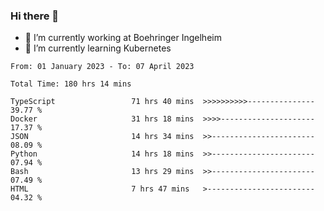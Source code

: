 ### Hi there 👋
- 🔭 I’m currently working at Boehringer Ingelheim
- 🌱 I’m currently learning Kubernetes

 
<!--START_SECTION:waka-->

```text
From: 01 January 2023 - To: 07 April 2023

Total Time: 180 hrs 14 mins

TypeScript                 71 hrs 40 mins  >>>>>>>>>>---------------   39.77 %
Docker                     31 hrs 18 mins  >>>>---------------------   17.37 %
JSON                       14 hrs 34 mins  >>-----------------------   08.09 %
Python                     14 hrs 18 mins  >>-----------------------   07.94 %
Bash                       13 hrs 29 mins  >>-----------------------   07.49 %
HTML                       7 hrs 47 mins   >------------------------   04.32 %
```

<!--END_SECTION:waka-->

 
